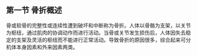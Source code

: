 ## 第一节 骨折概述

骨或软骨的完整性或连续性遭到破坏和中断称为骨折。人体以骨骼为支架，以关节为枢纽，通过肌肉的协调动作而进行活动。当骨或关节发生损伤后，人体因失去稳定的支架及灵活的枢纽而不能进行正常活动。导致骨折的原因很多，综合起来可分机体本身因素和外来因素两类。
